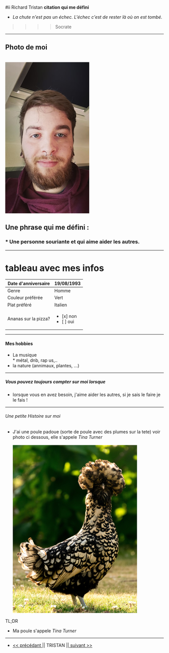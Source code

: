 #ii Richard Tristan
<b>citation qui me défini </b>
* <i>La chute n'est pas un échec. L'échec c'est de rester là où on est tombé.</i>
>>>>Socrate
---
## <b>Photo de moi</b>
<br><img src="https://github.com/Richardtristan/challenge-markdown/blob/main/moi.jpg">
<h2> Une phrase qui me défini :</h2>
<h3> * Une personne souriante et qui aime aider les autres.</h3>

---

# tableau avec mes infos

| Date d'anniversaire  	| 19/08/1993    	|
|----------------------	|---------------	|
| Genre                	| Homme         	|
| Couleur préférée     	| Vert          	|
| Plat préféré         	| Italien       	|
| Ananas sur la pizza? 	| <ul><li>[x] non</li><li>[ ] oui</li></ul>|
---
<h4> Mes hobbies</h4>

* La musique
 <br>* métal, dnb, rap us,..
* la nature (annimaux, plantes, ...)
---

<h5>Vous pouvez toujours compter sur moi lorsque</h5>

* lorsque vous en avez besoin, j'aime aider les autres, si je sais le faire je le fais !
--- 

<h6>Une petite Histoire sur moi</h6>

* J'ai une poule padoue (sorte de poule avec des plumes sur la tete) voir photo ci dessous, elle s'appele <i>Tina Turner</i>
<br><br><img src="https://github.com/Richardtristan/challenge-markdown/blob/tristan/poule-padoue.jpg">

<h7>TL;DR</h7>

* Ma poule s'appele <i>Tina Turner</i>

---

* <a href="https://github.com/RayaneLamri/solo-markdown/blob/main/README.md"><< précédant </a>|| TRISTAN ||<a href="https://github.com/abb-becode/challenge-markdown/blob/main/about-me.md"> suivant >>
